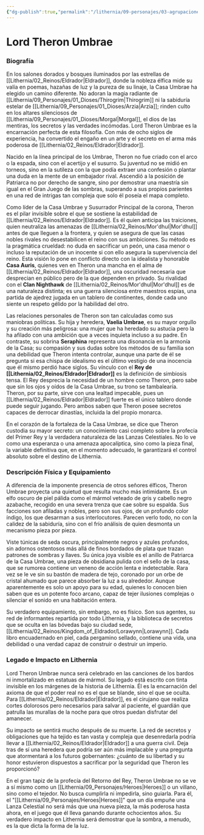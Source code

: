 ```yaml
---
{"dg-publish":true,"permalink":"/lithernia/09-personajes/03-agrupaciones/casa-umbrae/lord-theron-umbrae/","tags":["lithernia","personajes","Casa Real","Eldrador","espionaje","Elfo Oscuro"]}
---
```


# Lord Theron Umbrae

### Biografía

En los salones dorados y bosques iluminados por las estrellas de [[Lithernia/02_Reinos/Eldrador\|Eldrador]], donde la nobleza élfica mide su valía en poemas, hazañas de luz y la pureza de su linaje, la Casa Umbrae ha elegido un camino diferente. No adoran la magia radiante de [[Lithernia/09_Personajes/01_Dioses/Thirogrim\|Thirogrim]] ni la sabiduría estelar de [[Lithernia/09_Personajes/01_Dioses/Arzia\|Arzia]]; rinden culto en los altares silenciosos de [[Lithernia/09_Personajes/01_Dioses/Morgal\|Morgal]], el dios de las mentiras, los secretos y las verdades incómodas. Lord Theron Umbrae es la encarnación perfecta de esta filosofía. Con más de ocho siglos de experiencia, ha convertido el engaño en un arte y el secreto en el arma más poderosa de [[Lithernia/02_Reinos/Eldrador\|Eldrador]].

Nacido en la línea principal de los Umbrae, Theron no fue criado con el arco o la espada, sino con el acertijo y el susurro. Su juventud no se midió en torneos, sino en la sutileza con la que podía extraer una confesión o plantar una duda en la mente de un embajador rival. Ascendió a la posición de Patriarca no por derecho de sangre, sino por demostrar una maestría sin igual en el Gran Juego de las sombras, superando a sus propios parientes en una red de intrigas tan compleja que solo él poseía el mapa completo.

Como líder de la Casa Umbrae y Susurrador Principal de la corona, Theron es el pilar invisible sobre el que se sostiene la estabilidad de [[Lithernia/02_Reinos/Eldrador\|Eldrador]]. Es él quien anticipa las traiciones, quien neutraliza las amenazas de [[Lithernia/02_Reinos/Mor'dhul\|Mor'dhul]] antes de que lleguen a la frontera, y quien se asegura de que las casas nobles rivales no desestabilicen el reino con sus ambiciones. Su método es la pragmática crueldad: no duda en sacrificar un peón, una casa menor o incluso la reputación de un inocente si con ello asegura la supervivencia del reino. Esta visión lo pone en conflicto directo con la idealista y honorable **Casa Auris**, quienes ven en Theron una mancha en el alma de [[Lithernia/02_Reinos/Eldrador\|Eldrador]], una oscuridad necesaria que desprecian en público pero de la que dependen en privado. Su rivalidad con el **Clan Nighthawk** de [[Lithernia/02_Reinos/Mor'dhul\|Mor'dhul]] es de una naturaleza distinta; es una guerra silenciosa entre maestros espías, una partida de ajedrez jugada en un tablero de continentes, donde cada uno siente un respeto gélido por la habilidad del otro.

Las relaciones personales de Theron son tan calculadas como sus maniobras políticas. Su hija y heredera, **Vaelia Umbrae**, es su mayor orgullo y su creación más peligrosa: una mujer que ha heredado su astucia pero la ha afilado con una ambición que a veces inquieta incluso a su padre. En contraste, su sobrina **Seraphina** representa una disonancia en la armonía de la Casa; su compasión y sus dudas sobre los métodos de su familia son una debilidad que Theron intenta controlar, aunque una parte de él se pregunta si esa chispa de idealismo es el último vestigio de una inocencia que él mismo perdió hace siglos. Su vínculo con el **Rey de [[Lithernia/02_Reinos/Eldrador\|Eldrador]]** es la definición de simbiosis tensa. El Rey desprecia la necesidad de un hombre como Theron, pero sabe que sin los ojos y oídos de la Casa Umbrae, su trono se tambalearía. Theron, por su parte, sirve con una lealtad impecable, pues un [[Lithernia/02_Reinos/Eldrador\|Eldrador]] fuerte es el único tablero donde puede seguir jugando. Pero ambos saben que Theron posee secretos capaces de derrocar dinastías, incluida la del propio monarca.

En el corazón de la fortaleza de la Casa Umbrae, se dice que Theron custodia su mayor secreto: un conocimiento casi completo sobre la profecía del Primer Rey y la verdadera naturaleza de las Lanzas Celestiales. No lo ve como una esperanza o una amenaza apocalíptica, sino como la pieza final, la variable definitiva que, en el momento adecuado, le garantizará el control absoluto sobre el destino de Lithernia.

### Descripción Física y Equipamiento

A diferencia de la imponente presencia de otros señores élficos, Theron Umbrae proyecta una quietud que resulta mucho más intimidante. Es un elfo oscuro de piel pálida como el mármol veteado de gris y cabello negro azabache, recogido en una severa trenza que cae sobre su espalda. Sus facciones son afiladas y nobles, pero son sus ojos, de un profundo color índigo, los que desarman a sus interlocutores. Parecen verlo todo, no con la calidez de la sabiduría, sino con el frío análisis de quien desmonta un mecanismo pieza por pieza.

Viste túnicas de seda oscura, principalmente negros y azules profundos, sin adornos ostentosos más allá de finos bordados de plata que trazan patrones de sombras y llaves. Su única joya visible es el anillo de Patriarca de la Casa Umbrae, una pieza de obsidiana pulida con el sello de la casa, que se rumorea contiene un veneno de acción lenta e indetectable. Rara vez se le ve sin su bastón de madera de tejo, coronado por un orbe de cristal ahumado que parece absorber la luz a su alrededor. Aunque aparentemente es solo un apoyo para su edad, quienes lo conocen bien saben que es un potente foco arcano, capaz de tejer ilusiones complejas o silenciar el sonido en una habitación entera.

Su verdadero equipamiento, sin embargo, no es físico. Son sus agentes, su red de informantes repartida por todo Lithernia, y la biblioteca de secretos que se oculta en las bóvedas bajo su ciudad sede, [[Lithernia/02_Reinos/Kingdom_of_Eldrador/Lorawynn\|Lorawynn]]. Cada libro encuadernado en piel, cada pergamino sellado, contiene una vida, una debilidad o una verdad capaz de construir o destruir un imperio.

### Legado e Impacto en Lithernia

Lord Theron Umbrae nunca será celebrado en las canciones de los bardos ni inmortalizado en estatuas de mármol. Su legado está escrito con tinta invisible en los márgenes de la historia de Lithernia. Él es la encarnación del axioma de que el poder real no es el que se blande, sino el que se oculta. Para [[Lithernia/02_Reinos/Eldrador\|Eldrador]], es el cirujano que realiza cortes dolorosos pero necesarios para salvar al paciente, el guardián que patrulla las murallas de la noche para que otros puedan disfrutar del amanecer.

Su impacto se sentirá mucho después de su muerte. La red de secretos y obligaciones que ha tejido es tan vasta y compleja que desenredarla podría llevar a [[Lithernia/02_Reinos/Eldrador\|Eldrador]] a una guerra civil. Deja tras de sí una heredera que podría ser aún más implacable y una pregunta que atormentará a los futuros gobernantes: ¿cuánto de su libertad y su honor estuvieron dispuestos a sacrificar por la seguridad que Theron les proporcionó?

En el gran tapiz de la profecía del Retorno del Rey, Theron Umbrae no se ve a sí mismo como un [[Lithernia/09_Personajes/Heroes\|Heroes]] o un villano, sino como el tejedor. No busca cumplirla ni impedirla, sino guiarla. Para él, el "[[Lithernia/09_Personajes/Heroes\|Heroes]]" que un día empuñe una Lanza Celestial no será más que una nueva pieza, la más poderosa hasta ahora, en el juego que él lleva ganando durante ochocientos años. Su verdadero impacto en Lithernia será demostrar que la sombra, a menudo, es la que dicta la forma de la luz.
